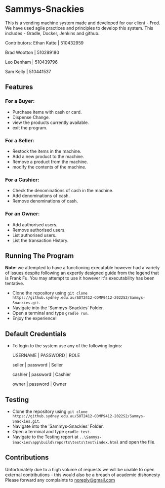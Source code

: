 # Sammys-Snackies
This is a vending machine system made and developed for our client - Fred. We have used agile practices and principles to develop this system. This includes - Gradle, Docker, Jenkins and github.

Contributors: 
Ethan Katte  |  510432959

Brad Wootton |  510289180

Leo Denham   |  510439796

Sam Kelly    |  510441537


## Features

### For a Buyer:
- Purchase items with cash or card.
- Dispense Change.
- view the products currently available.
- exit the program.

### For a Seller:
- Restock the items in the machine.
- Add a new product to the machine.
- Remove a product from the machine.
- modify the contents of the machine.

### For a Cashier:
- Check the denominations of cash in the machine.
- Add denominations of cash.
- Remove denominations of cash.

### For an Owner:
- Add authorised users.
- Remove authorised users.
- List authorised users.
- List the transaction History.

## Running The Program

<b> Note: </b> we attempted to have a functioning executable however had a variety of issues despite following an expertly designed guide from the legend that is Frank Fu. You may attempt to use it however it's executability has been tentative.

- Clone the repository using ```git clone https://github.sydney.edu.au/SOT2412-COMP9412-2022S2/Sammys-Snackies.git```.
- Navigate into the 'Sammys-Snackies' Folder.
- Open a terminal and type ```gradle run```.
- Enjoy the experience!

## Default Credentials
- To login to the system use any of the following logins:

  USERNAME | PASSWORD | ROLE
  
  seller   | password | Seller
  
  cashier  | password | Cashier
  
  owner    | password | Owner

## Testing
- Clone the repository using ```git clone https://github.sydney.edu.au/SOT2412-COMP9412-2022S2/Sammys-Snackies.git```.
- Navigate into the 'Sammys-Snackies' Folder.
- Open a terminal and type ```gradle test```.
- Navigate to the Testing report at ```..\Sammys-Snackies\app\build\reports\tests\test\index.html``` and open the file.

## Contributions
Unfortunately due to a high volume of requests we will be unable to open external contributions - this would also be a breach of academic dishonesty
Please forward any complaints to noreply@gmail.com
